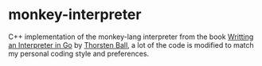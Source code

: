 # monkey-interpreter

C++ implementation of the monkey-lang interpreter from the book [Writting an Interpreter in Go](https://theinterpreterbook.com) by [Thorsten Ball](https://thorstenball.com), a lot of the code is modified to match my personal coding style and preferences.

